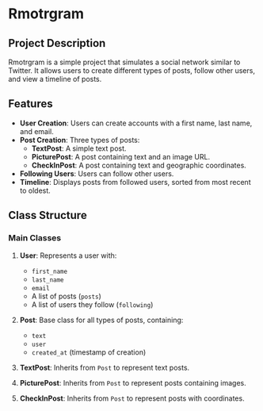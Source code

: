 # Rmotrgram

## Project Description
Rmotrgram is a simple project that simulates a social network similar to Twitter. It allows users to create different types of posts, follow other users, and view a timeline of posts.

## Features

- **User Creation**: Users can create accounts with a first name, last name, and email.
- **Post Creation**: Three types of posts:
  - **TextPost**: A simple text post.
  - **PicturePost**: A post containing text and an image URL.
  - **CheckInPost**: A post containing text and geographic coordinates.
- **Following Users**: Users can follow other users.
- **Timeline**: Displays posts from followed users, sorted from most recent to oldest.

## Class Structure

### Main Classes

1. **User**: Represents a user with:
   - `first_name`
   - `last_name`
   - `email`
   - A list of posts (`posts`)
   - A list of users they follow (`following`)

2. **Post**: Base class for all types of posts, containing:
   - `text`
   - `user`
   - `created_at` (timestamp of creation)

3. **TextPost**: Inherits from `Post` to represent text posts.

4. **PicturePost**: Inherits from `Post` to represent posts containing images.

5. **CheckInPost**: Inherits from `Post` to represent posts with coordinates.
